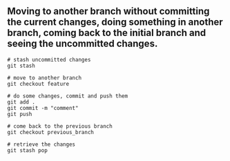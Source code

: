 ## Moving to another branch without committing the current changes, doing something in another branch, coming back to the initial branch and seeing the uncommitted changes.
```
# stash uncommitted changes
git stash

# move to another branch
git checkout feature

# do some changes, commit and push them
git add .
git commit -m "comment"
git push

# come back to the previous branch
git checkout previous_branch

# retrieve the changes
git stash pop
```
